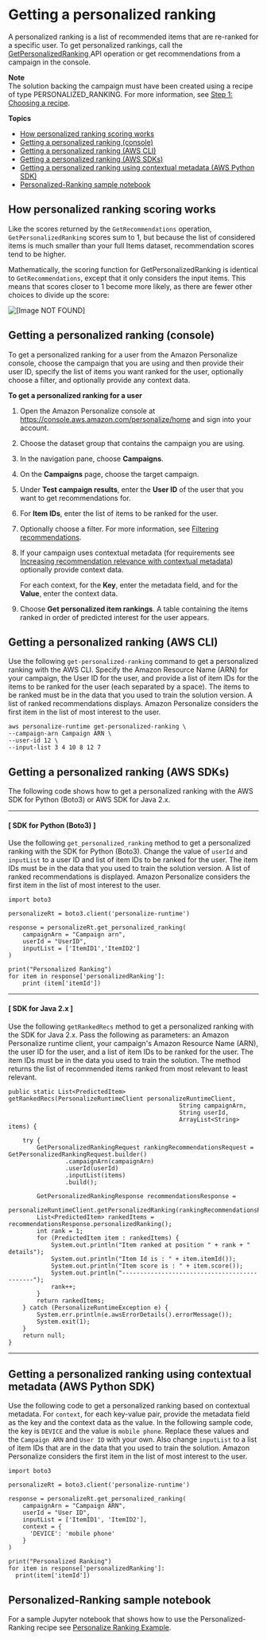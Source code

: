 # Getting a personalized ranking<a name="rankings"></a>

A personalized ranking is a list of recommended items that are re\-ranked for a specific user\. To get personalized rankings, call the [ GetPersonalizedRanking ](API_RS_GetPersonalizedRanking.md) API operation or get recommendations from a campaign in the console\.

**Note**  
The solution backing the campaign must have been created using a recipe of type PERSONALIZED\_RANKING\. For more information, see [Step 1: Choosing a recipe](working-with-predefined-recipes.md)\.

**Topics**
+ [How personalized ranking scoring works](#how-ranking-scoring-works)
+ [Getting a personalized ranking \(console\)](#get-ranking-recommendations-console)
+ [Getting a personalized ranking \(AWS CLI\)](#get-personalized-rankings-cli)
+ [Getting a personalized ranking \(AWS SDKs\)](#get-personalized-rankings-sdk)
+ [Getting a personalized ranking using contextual metadata \(AWS Python SDK\)](#personalized-ranking-contextual-metadata-example)
+ [Personalized\-Ranking sample notebook](#real-time-recommendations-personalized-ranking-example)

## How personalized ranking scoring works<a name="how-ranking-scoring-works"></a>

Like the scores returned by the `GetRecommendations` operation, `GetPersonalizedRanking` scores sum to 1, but because the list of considered items is much smaller than your full Items dataset, recommendation scores tend to be higher\.

Mathematically, the scoring function for GetPersonalizedRanking is identical to `GetRecommendations`, except that it only considers the input items\. This means that scores closer to 1 become more likely, as there are fewer other choices to divide up the score:

![\[Image NOT FOUND\]](http://docs.aws.amazon.com/personalize/latest/dg/images/get_personalized_ranking.png)

## Getting a personalized ranking \(console\)<a name="get-ranking-recommendations-console"></a>

To get a personalized ranking for a user from the Amazon Personalize console, choose the campaign that you are using and then provide their user ID, specify the list of items you want ranked for the user, optionally choose a filter, and optionally provide any context data\. 

**To get a personalized ranking for a user**

1. Open the Amazon Personalize console at [https://console\.aws\.amazon\.com/personalize/home](https://console.aws.amazon.com/personalize/home) and sign into your account\. 

1. Choose the dataset group that contains the campaign you are using\.

1. In the navigation pane, choose **Campaigns**\.

1. On the **Campaigns** page, choose the target campaign\.

1.  Under **Test campaign results**, enter the **User ID** of the user that you want to get recommendations for\. 

1. For **Item IDs**, enter the list of items to be ranked for the user\.

1. Optionally choose a filter\. For more information, see [Filtering recommendations](filter.md)\. 

1. If your campaign uses contextual metadata \(for requirements see [Increasing recommendation relevance with contextual metadata](getting-real-time-recommendations.md#contextual-metadata)\) optionally provide context data\. 

   For each context, for the **Key**, enter the metadata field, and for the **Value**, enter the context data\. 

1. Choose **Get personalized item rankings**\. A table containing the items ranked in order of predicted interest for the user appears\. 

## Getting a personalized ranking \(AWS CLI\)<a name="get-personalized-rankings-cli"></a>

 Use the following `get-personalized-ranking` command to get a personalized ranking with the AWS CLI\. Specify the Amazon Resource Name \(ARN\) for your campaign, the User ID for the user, and provide a list of item IDs for the items to be ranked for the user \(each separated by a space\)\. The items to be ranked must be in the data that you used to train the solution version\. A list of ranked recommendations displays\. Amazon Personalize considers the first item in the list of most interest to the user\. 

```
aws personalize-runtime get-personalized-ranking \
--campaign-arn Campaign ARN \
--user-id 12 \
--input-list 3 4 10 8 12 7
```

## Getting a personalized ranking \(AWS SDKs\)<a name="get-personalized-rankings-sdk"></a>

The following code shows how to get a personalized ranking with the AWS SDK for Python \(Boto3\) or AWS SDK for Java 2\.x\.

------
#### [ SDK for Python \(Boto3\) ]

Use the following `get_personalized_ranking` method to get a personalized ranking with the SDK for Python \(Boto3\)\. Change the value of `userId` and `inputList` to a user ID and list of item IDs to be ranked for the user\. The item IDs must be in the data that you used to train the solution version\. A list of ranked recommendations is displayed\. Amazon Personalize considers the first item in the list of most interest to the user\.

```
import boto3

personalizeRt = boto3.client('personalize-runtime')

response = personalizeRt.get_personalized_ranking(
    campaignArn = "Campaign arn",
    userId = "UserID",
    inputList = ['ItemID1','ItemID2']
)

print("Personalized Ranking")
for item in response['personalizedRanking']:
    print (item['itemId'])
```

------
#### [ SDK for Java 2\.x ]

Use the following `getRankedRecs` method to get a personalized ranking with the SDK for Java 2\.x\. Pass the following as parameters: an Amazon Personalize runtime client, your campaign's Amazon Resource Name \(ARN\), the user ID for the user, and a list of item IDs to be ranked for the user\. The item IDs must be in the data you used to train the solution\. The method returns the list of recommended items ranked from most relevant to least relevant\.

```
public static List<PredictedItem> getRankedRecs(PersonalizeRuntimeClient personalizeRuntimeClient,
                                                String campaignArn,
                                                String userId,
                                                ArrayList<String> items) {

    try {
        GetPersonalizedRankingRequest rankingRecommendationsRequest = GetPersonalizedRankingRequest.builder()
                .campaignArn(campaignArn)
                .userId(userId)
                .inputList(items)
                .build();
  
        GetPersonalizedRankingResponse recommendationsResponse =
                personalizeRuntimeClient.getPersonalizedRanking(rankingRecommendationsRequest);
        List<PredictedItem> rankedItems = recommendationsResponse.personalizedRanking();
        int rank = 1;
        for (PredictedItem item : rankedItems) {
            System.out.println("Item ranked at position " + rank + " details");
            System.out.println("Item Id is : " + item.itemId());
            System.out.println("Item score is : " + item.score());
            System.out.println("---------------------------------------------");
            rank++;
        }
        return rankedItems;
    } catch (PersonalizeRuntimeException e) {
        System.err.println(e.awsErrorDetails().errorMessage());
        System.exit(1);
    }
    return null;
}
```

------

## Getting a personalized ranking using contextual metadata \(AWS Python SDK\)<a name="personalized-ranking-contextual-metadata-example"></a>

Use the following code to get a personalized ranking based on contextual metadata\. For `context`, for each key\-value pair, provide the metadata field as the key and the context data as the value\. In the following sample code, the key is `DEVICE` and the value is `mobile phone`\. Replace these values and the `Campaign ARN` and `User ID` with your own\. Also change `inputList` to a list of item IDs that are in the data that you used to train the solution\. Amazon Personalize considers the first item in the list of most interest to the user\.

```
import boto3

personalizeRt = boto3.client('personalize-runtime')

response = personalizeRt.get_personalized_ranking(
    campaignArn = "Campaign ARN",
    userId = "User ID",
    inputList = ['ItemID1', 'ItemID2'],
    context = {
      'DEVICE': 'mobile phone'
    }
)

print("Personalized Ranking")
for item in response['personalizedRanking']:
  print(item['itemId'])
```

## Personalized\-Ranking sample notebook<a name="real-time-recommendations-personalized-ranking-example"></a>

 For a sample Jupyter notebook that shows how to use the Personalized\-Ranking recipe see [Personalize Ranking Example](https://github.com/aws-samples/amazon-personalize-samples/blob/master/next_steps/core_use_cases/personalized_ranking/personalize_ranking_example.ipynb)\. 